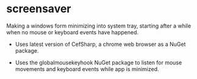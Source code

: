 # screensaver
Making a windows form minimizing into system tray, starting after a while when no mouse or keyboard events have happened.

* Uses latest version of CefSharp, a chrome web browser as a NuGet package.

* Uses the globalmousekeyhook NuGet package to listen for mouse movements and keyboard events while app is minimized.
